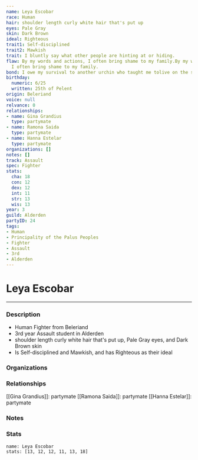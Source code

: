 ```yaml
---
name: Leya Escobar
race: Human
hair: shoulder length curly white hair that's put up
eyes: Pale Gray
skin: Dark Brown
ideal: Righteous
trait1: Self-disciplined
trait2: Mawkish
trait: I bluntly say what other people are hinting at or hiding.
flaw: By my words and actions, I often bring shame to my family.By my words and actions,
  I often bring shame to my family.
bond: I owe my survival to another urchin who taught me tolive on the streets.
birthday:
  numeric: 6/25
  written: 25th of Pelent
origin: Beleriand
voice: null
relvance: 0
relationships:
- name: Gina Grandius
  type: partymate
- name: Ramona Saida
  type: partymate
- name: Hanna Estelar
  type: partymate
organizations: []
notes: []
track: Assault
spec: Fighter
stats:
  cha: 18
  con: 12
  dex: 12
  int: 11
  str: 13
  wis: 13
year: 3
guild: Alderden
partyID: 24
tags:
- Human
- Principality of the Palus Peoples
- Fighter
- Assault
- 3rd
- Alderden
---
```

# Leya Escobar
---
### Description
- Human Fighter from Beleriand
- 3rd year Assault student in Alderden
- shoulder length curly white hair that's put up, Pale Gray eyes, and Dark Brown skin
- Is Self-disciplined and Mawkish, and has Righteous as their ideal

### Organizations

### Relationships
[[Gina Grandius]]: partymate
[[Ramona Saida]]: partymate
[[Hanna Estelar]]: partymate

### Notes

### Stats
```statblock
name: Leya Escobar
stats: [13, 12, 12, 11, 13, 18]
```
